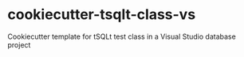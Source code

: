 # cookiecutter-tsqlt-class-vs
Cookiecutter template for tSQLt test class in a Visual Studio database project
